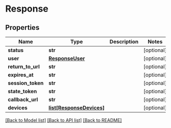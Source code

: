 # Response

## Properties
Name | Type | Description | Notes
------------ | ------------- | ------------- | -------------
**status** | **str** |  | [optional] 
**user** | [**ResponseUser**](ResponseUser.md) |  | [optional] 
**return_to_url** | **str** |  | [optional] 
**expires_at** | **str** |  | [optional] 
**session_token** | **str** |  | [optional] 
**state_token** | **str** |  | [optional] 
**callback_url** | **str** |  | [optional] 
**devices** | [**list[ResponseDevices]**](ResponseDevices.md) |  | [optional] 

[[Back to Model list]](../README.md#documentation-for-models) [[Back to API list]](../README.md#documentation-for-api-endpoints) [[Back to README]](../README.md)


